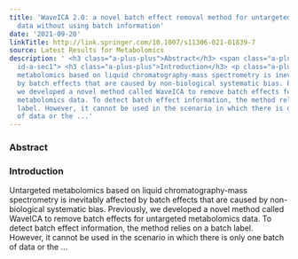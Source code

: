 ```yaml
---
title: 'WaveICA 2.0: a novel batch effect removal method for untargeted metabolomics
  data without using batch information'
date: '2021-09-20'
linkTitle: http://link.springer.com/10.1007/s11306-021-01839-7
source: Latest Results for Metabolomics
description: ' <h3 class="a-plus-plus">Abstract</h3> <span class="a-plus-plus abstract-section
  id-a-sec1"> <h3 class="a-plus-plus">Introduction</h3> <p class="a-plus-plus">Untargeted
  metabolomics based on liquid chromatography-mass spectrometry is inevitably affected
  by batch effects that are caused by non-biological systematic bias. Previously,
  we developed a novel method called WaveICA to remove batch effects for untargeted
  metabolomics data. To detect batch effect information, the method relies on a batch
  label. However, it cannot be used in the scenario in which there is only one batch
  of data or the ...'
---
```

 <h3 class="a-plus-plus">Abstract</h3> <span class="a-plus-plus abstract-section id-a-sec1"> <h3 class="a-plus-plus">Introduction</h3> <p class="a-plus-plus">Untargeted metabolomics based on liquid chromatography-mass spectrometry is inevitably affected by batch effects that are caused by non-biological systematic bias. Previously, we developed a novel method called WaveICA to remove batch effects for untargeted metabolomics data. To detect batch effect information, the method relies on a batch label. However, it cannot be used in the scenario in which there is only one batch of data or the ...